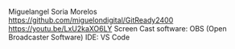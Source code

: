 Miguelangel Soria Morelos
https://github.com/miguelondigital/GitReady2400
https://youtu.be/LxU2kaXO6LY
Screen Cast software: OBS (Open Broadcaster Software) 
IDE: VS Code
